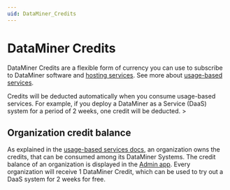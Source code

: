 ```yaml
---
uid: DataMiner_Credits
---
```


# DataMiner Credits

DataMiner Credits are a flexible form of currency you can use to subscribe to DataMiner software and [hosting services](https://aka.dataminer.services/usage-based-pricing). See more about [usage-based services](https://aka.dataminer.services/usage-based-services-docs).

Credits will be deducted automatically when you consume usage-based services. For example, if you deploy a DataMiner as a Service (DaaS) system for a period of 2 weeks, one credit will be deducted. <!-- link to DaaS docs -->>

## Organization credit balance

As explained in the [usage-based services docs](https://aka.dataminer.services/usage-based-services-docs#organization), an organization owns the credits, that can be consumed among its DataMiner Systems. 
The credit balance of an organization is displayed in the [Admin app](https://admin.dataminer.services).
Every organization will receive 1 DataMiner Credit, which can be used to try out a DaaS system for 2 weeks for free. <!-- link to DaaS docs -->
